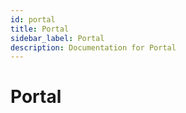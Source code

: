 ```yaml
---
id: portal
title: Portal
sidebar_label: Portal
description: Documentation for Portal
---
```


# Portal
